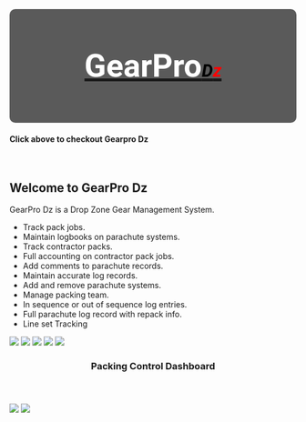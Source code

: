 <style>
@import url('https://fonts.googleapis.com/css?family=Roboto');   

#logo em{
  font-size: 55%;
  color: #000000;
}

#logo h3{
  font-size: 400%;
  line-height: 200px;
  font-weight: bold;
  font-family: "Roboto";
  color: #FFFFFF;
}

#logo span {
  color:red;    
}

logo a {
   text-decoration: none;
}

#logo {
  text-align: center;
  height: 200px;
  background-color: rgb(90,90,90);
  border-radius: 10px;
}

footer {
    text-align:center;
}
</style>
<link rel="icon" href="https://s3.amazonaws.com/jwm-product-images/gearproImages/parachuteImage.ico" type="image/x-icon" />
<div id="logo">
<a href="http://gearpro.jodymoore.net/login" ><h3>GearPro<em>D<span>z</span></em></h3> </a>
</div>
<h4> Click above to checkout Gearpro Dz</h4>
<br>

## Welcome to GearPro Dz 

GearPro Dz is a Drop Zone Gear Management System. 

- Track pack jobs.
- Maintain logbooks on parachute systems.
- Track contractor packs.
- Full accounting on contractor pack jobs.
- Add comments to parachute records.
- Maintain accurate log records.
- Add and remove parachute systems.
- Manage packing team. 
- In sequence or out of sequence log entries.
- Full parachute log record with repack info.
- Line set Tracking 


<img src="https://s3.amazonaws.com/jwm-product-images/gearproImages/gearpro-image-01.png" >

<img src="https://s3.amazonaws.com/jwm-product-images/gearproImages/gearpro-image-02.png" >

<img src="https://s3.amazonaws.com/jwm-product-images/gearproImages/gearpro-image-03.png" >

<img src="https://s3.amazonaws.com/jwm-product-images/gearproImages/gearpro-image-04.png" >

<img src="https://s3.amazonaws.com/jwm-product-images/gearproImages/gearpro-image-05.png" >

<header><h3>Packing Control Dashboard</h3></header>

<img src="https://s3.amazonaws.com/jwm-product-images/gearproImages/gearpro-image-06.png" >

<img src="https://s3.amazonaws.com/jwm-product-images/gearproImages/gearpro-image-06.png" >
